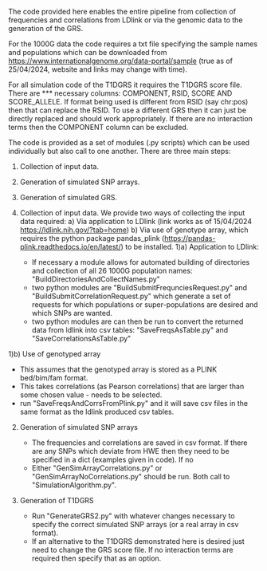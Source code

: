The code provided here enables the entire pipeline from collection of frequencies and correlations from LDlink or via the genomic data to the generation of the GRS. 

For the 1000G data the code requires a txt file specifying the sample names and populations which can be downloaded from https://www.internationalgenome.org/data-portal/sample (true as of 25/04/2024, website and links may change with time).

For all simulation code of the T1DGRS it requires the T1DGRS score file. There are *** necessary columns: COMPONENT, RSID, SCORE AND SCORE_ALLELE. If format being used is different from RSID (say chr:pos) then that can replace the RSID. To use a different GRS then it can just be directly replaced and should work appropriately. If there are no interaction terms then the COMPONENT column can be excluded.

The code is provided as a set of modules (.py scripts) which can be used individually but also call to one another. There are three main steps:
1) Collection of input data.
2) Generation of simulated SNP arrays.
3) Generation of simulated GRS.

1) Collection of input data.
We provide two ways of collecting the input data required:
a) Via application to LDlink (link works as of 15/04/2024 https://ldlink.nih.gov/?tab=home)
b) Via use of genotype array, which requires the python package pandas_plink (https://pandas-plink.readthedocs.io/en/latest/) to be installed.
1)a) Application to LDlink:
   - If necessary a module allows for automated building of directories and collection of all 26 1000G population names: "BuildDirectoriesAndCollectNames.py"
   - two python modules are "BuildSubmitFrequnciesRequest.py" and "BuildSubmitCorrelationRequest.py" which generate a set of requests for which populations or super-populations are desired and which SNPs are wanted. 
   - two python modules are can then be run to convert the returned data from ldlink into csv tables: "SaveFreqsAsTable.py" and "SaveCorrelationsAsTable.py"

1)b) Use of genotyped array
   - This assumes that the genotyped array is stored as a PLINK bed/bim/fam format.
   - This takes correlations (as Pearson correlations) that are larger than some chosen value - needs to be selected.
   - run "SaveFreqsAndCorrsFromPlink.py" and it will save csv files in the same format as the ldlink produced csv tables.

2) Generation of simulated SNP arrays
   - The frequencies and correlations are saved in csv format. If there are any SNPs which deviate from HWE then they need to be specified in a dict (examples given in code). If no
   - Either "GenSimArrayCorrelations.py" or "GenSimArrayNoCorrelations.py" should be run. Both call to "SimulationAlgorithm.py". 

3) Generation of T1DGRS
   - Run "GenerateGRS2.py" with whatever changes necessary to specify the correct simulated SNP arrays (or a real array in csv format).
   - If an alternative to the T1DGRS demonstrated here is desired just need to change the GRS score file. If no interaction terms are required then specify that as an option.

